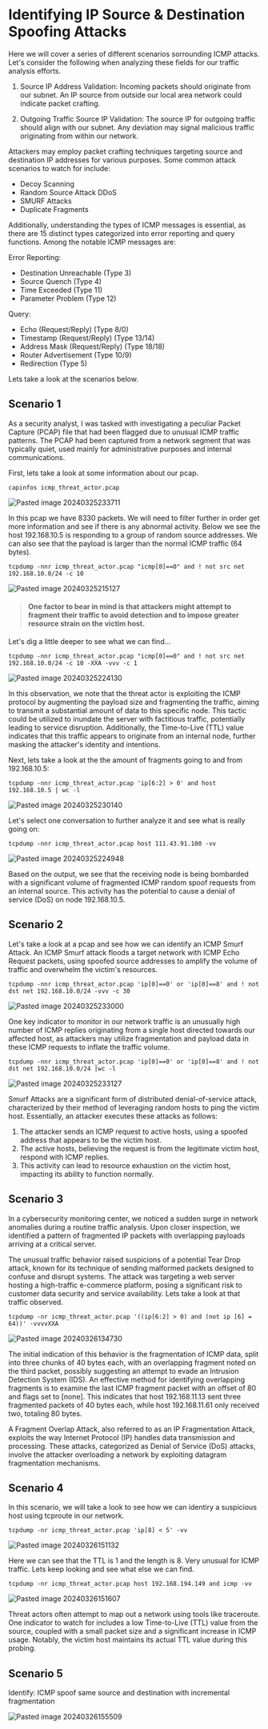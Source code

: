 # Identifying IP Source & Destination Spoofing Attacks

Here we will cover a series of different scenarios sorrounding ICMP attacks. Let's consider the following when analyzing these fields for our traffic analysis efforts.

1. Source IP Address Validation: Incoming packets should originate from our subnet. An IP source from outside our local area network could indicate packet crafting.

2. Outgoing Traffic Source IP Validation: The source IP for outgoing traffic should align with our subnet. Any deviation may signal malicious traffic originating from within our network.

Attackers may employ packet crafting techniques targeting source and destination IP addresses for various purposes. Some common attack scenarios to watch for include: 

+ Decoy Scanning
+ Random Source Attack DDoS 
+ SMURF Attacks
+ Duplicate Fragments

Additionally, understanding the types of ICMP messages is essential, as there are 15 distinct types categorized into error reporting and query functions. Among the notable ICMP messages are:

Error Reporting:

+ Destination Unreachable (Type 3)
+ Source Quench (Type 4)
+ Time Exceeded (Type 11)
+ Parameter Problem (Type 12)

Query:

+ Echo (Request/Reply) (Type 8/0)
+ Timestamp (Request/Reply) (Type 13/14)
+ Address Mask (Request/Reply) (Type 18/18)
+ Router Advertisement (Type 10/9)
+ Redirection (Type 5)

Lets take a look at the scenarios below. 

## Scenario 1

As a security analyst, I was tasked with investigating a peculiar Packet Capture (PCAP) file that had been flagged due to unusual ICMP traffic patterns. The PCAP had been captured from a network segment that was typically quiet, used mainly for administrative purposes and internal communications.

First, lets take a look at some information about our pcap. 

```
capinfos icmp_threat_actor.pcap
```
![Pasted image 20240325233711](https://github.com/lm3nitro/Projects/assets/55665256/f74024b1-c25b-4779-b500-6b5f929b5332)

In this pcap we have 8330 packets. We will need to filter further in order get more information and see if there is any abnormal activity. Below we see the host 192.168.10.5 is responding to a group of random source addresses. We can also see that the payload is larger than the normal ICMP traffic (64 bytes). 

```
tcpdump -nnr icmp_threat_actor.pcap "icmp[0]==0" and ! not src net 192.168.10.0/24 -c 10
```

![Pasted image 20240325215127](https://github.com/lm3nitro/Projects/assets/55665256/2a1a793e-7a85-4578-b9b4-e0d8ca9c7dd1)

>#### One factor to bear in mind is that attackers might attempt to fragment their traffic to avoid detection and to impose greater resource strain on the victim host.

Let's dig a little deeper to see what we can find...
```
tcpdump -nnr icmp_threat_actor.pcap "icmp[0]==0" and ! not src net 192.168.10.0/24 -c 10 -XXA -vvv -c 1
```
![Pasted image 20240325224130](https://github.com/lm3nitro/Projects/assets/55665256/b6036d71-520f-4cc4-a977-716d985c61cb)

In this observation, we note that the threat actor is exploiting the ICMP protocol by augmenting the payload size and fragmenting the traffic, aiming to transmit a substantial amount of data to this specific node. This tactic could be utilized to inundate the server with factitious traffic, potentially leading to service disruption. Additionally, the Time-to-Live (TTL) value indicates that this traffic appears to originate from an internal node, further masking the attacker's identity and intentions.

Next, lets take a look at the the amount of fragments going to and from 192.168.10.5:
```
tcpdump -nnr icmp_threat_actor.pcap 'ip[6:2] > 0' and host 192.168.10.5 | wc -l
```

![Pasted image 20240325230140](https://github.com/lm3nitro/Projects/assets/55665256/2a53c996-5fa4-448f-b89b-c21b2cb9e8a5)

Let's select one conversation to further analyze it and see what is really going on:
```
tcpdump -nnr icmp_threat_actor.pcap host 111.43.91.100 -vv
```

![Pasted image 20240325224948](https://github.com/lm3nitro/Projects/assets/55665256/21865b21-ddea-4b62-8927-f3d32e126100)

Based on the output, we see that the receiving node is being bombarded with a significant volume of fragmented ICMP random spoof requests from an internal source. This activity has the potential to cause a denial of service (DoS) on node 192.168.10.5.

## Scenario 2

Let's take a look at a pcap and see how we can identify an ICMP Smurf Attack. An ICMP Smurf attack floods a target network with ICMP Echo Request packets, using spoofed source addresses to amplify the volume of traffic and overwhelm the victim's resources.
```
tcpdump -nnr icmp_threat_actor.pcap 'ip[0]==0' or 'ip[0]==8' and ! not dst net 192.168.10.0/24 -vvv -c 30
```
![Pasted image 20240325233000](https://github.com/lm3nitro/Projects/assets/55665256/57e3dd74-2036-4885-a751-6671d0e5a669)

One key indicator to monitor in our network traffic is an unusually high number of ICMP replies originating from a single host directed towards our affected host, as attackers may utilize fragmentation and payload data in these ICMP requests to inflate the traffic volume.
```
tcpdump -nnr icmp_threat_actor.pcap 'ip[0]==0' or 'ip[0]==8' and ! not dst net 192.168.10.0/24 |wc -l
```

![Pasted image 20240325233127](https://github.com/lm3nitro/Projects/assets/55665256/a9623975-6891-495c-80e2-86931112cc38)

Smurf Attacks are a significant form of distributed denial-of-service attack, characterized by their method of leveraging random hosts to ping the victim host. Essentially, an attacker executes these attacks as follows:

1. The attacker sends an ICMP request to active hosts, using a spoofed address that appears to be the victim host.
2. The active hosts, believing the request is from the legitimate victim host, respond with ICMP replies.
3. This activity can lead to resource exhaustion on the victim host, impacting its ability to function normally.

## Scenario 3

In a cybersecurity monitoring center, we noticed a sudden surge in network anomalies during a routine traffic analysis. Upon closer inspection, we identified a pattern of fragmented IP packets with overlapping payloads arriving at a critical server.

The unusual traffic behavior raised suspicions of a potential Tear Drop attack, known for its technique of sending malformed packets designed to confuse and disrupt systems. The attack was targeting a web server hosting a high-traffic e-commerce platform, posing a significant risk to customer data security and service availability. Lets take a look at that traffic observed. 

```
tcpdump -nr icmp_threat_actor.pcap '((ip[6:2] > 0) and (not ip [6] = 64))' -vvvvXXA
```

![Pasted image 20240326134730](https://github.com/lm3nitro/Projects/assets/55665256/6744eff6-3ab6-4a42-bc39-259cd6a5a86b)

The initial indication of this behavior is the fragmentation of ICMP data, split into three chunks of 40 bytes each, with an overlapping fragment noted on the third packet, possibly suggesting an attempt to evade an Intrusion Detection System (IDS). An effective method for identifying overlapping fragments is to examine the last ICMP fragment packet with an offset of 80 and flags set to [none]. This indicates that host 192.168.11.13 sent three fragmented packets of 40 bytes each, while host 192.168.11.61 only received two, totaling 80 bytes.

A Fragment Overlap Attack, also referred to as an IP Fragmentation Attack, exploits the way Internet Protocol (IP) handles data transmission and processing. These attacks, categorized as Denial of Service (DoS) attacks, involve the attacker overloading a network by exploiting datagram fragmentation mechanisms.
 

## Scenario 4

In this scenario, we will take a look to see how we can identiry a suspicious host using tcproute in our network.

```
tcpdump -nr icmp_threat_actor.pcap 'ip[8] < 5' -vv
```
![Pasted image 20240326151132](https://github.com/lm3nitro/Projects/assets/55665256/2f5bb032-63fb-41d4-b800-38a5f9e4ec0c)

Here we can see that the TTL is 1 and the length is 8. Very unusual for ICMP traffic. Lets keep looking and see what else we can find. 

```
tcpdump -nr icmp_threat_actor.pcap host 192.168.194.149 and icmp -vv
```

![Pasted image 20240326151607](https://github.com/lm3nitro/Projects/assets/55665256/6ec1ea9b-efd1-414e-b241-52ed9bb85332)

Threat actors often attempt to map out a network using tools like traceroute. One indicator to watch for includes a low Time-to-Live (TTL) value from the source, coupled with a small packet size and a significant increase in ICMP usage. Notably, the victim host maintains its actual TTL value during this probing.

## Scenario 5

Identify: 
ICMP  spoof  same source and destination with incremental fragmentation

![Pasted image 20240326155509](https://github.com/lm3nitro/Projects/assets/55665256/b1912aaf-1906-4f18-8ab0-4d4a6ec36e75)

